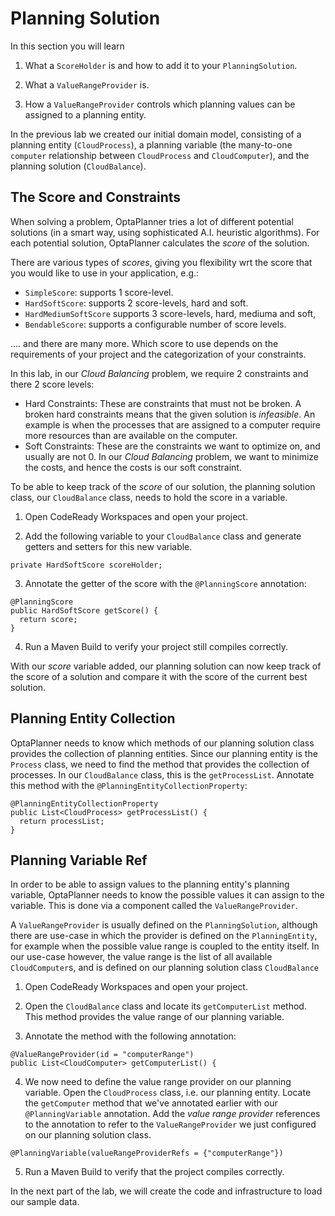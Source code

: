 
# Planning Solution

In this section you will learn

1. What a `ScoreHolder` is and how to add it to your `PlanningSolution`.

2. What a `ValueRangeProvider` is.

3. How a `ValueRangeProvider` controls which planning values can be assigned to a planning entity.

In the previous lab we created our initial domain model, consisting of a planning entity (`CloudProcess`), a planning variable (the many-to-one `computer` relationship between `CloudProcess` and `CloudComputer`), and the planning solution (`CloudBalance`).

## The Score and Constraints

When solving a problem, OptaPlanner tries a lot of different potential solutions (in a smart way, using sophisticated A.I. heuristic algorithms). For each potential solution, OptaPlanner calculates the _score_ of the solution.

There are various types of _scores_, giving you flexibility wrt the score that you would like to use in your application, e.g.:

- `SimpleScore`: supports 1 score-level.
- `HardSoftScore`: supports 2 score-levels, hard and soft.
- `HardMediumSoftScore` supports 3 score-levels, hard, mediuma and soft,
- `BendableScore`: supports a configurable number of score levels.

.... and there are many more. Which score to use depends on the requirements of your project and the categorization of your constraints.

In this lab, in our _Cloud Balancing_ problem, we require 2 constraints and there 2 score levels:

- Hard Constraints: These are constraints that must not be broken. A broken hard constraints means that the given solution is _infeasible_. An example is when the processes that are assigned to a computer require more resources than are available on the computer.
- Soft Constraints: These are the constraints we want to optimize on, and usually are not 0. In our _Cloud Balancing_ problem, we want to minimize the costs, and hence the costs is our soft constraint.


To be able to keep track of the _score_ of our solution, the planning solution class, our `CloudBalance` class, needs to hold the score in a variable.

1. Open CodeReady Workspaces and open your project.

2. Add the following variable to your `CloudBalance` class and generate getters and setters for this new variable.

```
private HardSoftScore scoreHolder;
```
3. Annotate the getter of the score with the `@PlanningScore` annotation:

```
@PlanningScore
public HardSoftScore getScore() {
  return score;
}
```

4. Run a Maven Build to verify your project still compiles correctly.

With our _score_ variable added, our planning solution can now keep track of the score of a solution and compare it with the score of the current best solution.

## Planning Entity Collection

OptaPlanner needs to know which methods of our planning solution class provides the collection of planning entities. Since our planning entity is the `Process` class, we need to find the method that provides the collection of processes. In our `CloudBalance` class, this is the `getProcessList`. Annotate this method with the `@PlanningEntityCollectionProperty`:

```
@PlanningEntityCollectionProperty
public List<CloudProcess> getProcessList() {
  return processList;
}
```

## Planning Variable Ref

In order to be able to assign values to the planning entity's planning variable, OptaPlanner needs to know the possible values it can assign to the variable. This is done via a component called the `ValueRangeProvider`.

A `ValueRangeProvider` is usually defined on the `PlanningSolution`, although there are use-case in which the provider is defined on the `PlanningEntity`, for example when the possible value range is coupled to the entity itself. In our use-case however, the value range is the list of all available `CloudComputer`s, and is defined on our planning solution class `CloudBalance`

1. Open CodeReady Workspaces and open your project.

2. Open the `CloudBalance` class and locate its `getComputerList` method. This method provides the value range of our planning variable.

3. Annotate the method with the following annotation:
```
@ValueRangeProvider(id = "computerRange")
public List<CloudComputer> getComputerList() {
```

4. We now need to define the value range provider on our planning variable. Open the `CloudProcess` class, i.e. our planning entity. Locate the `getComputer` method that we've annotated earlier with our `@PlanningVariable` annotation. Add the _value range provider_ references to the annotation to refer to the `ValueRangeProvider` we just configured on our planning solution class.
```
@PlanningVariable(valueRangeProviderRefs = {"computerRange"})
```

5. Run a Maven Build to verify that the project compiles correctly.

In the next part of the lab, we will create the code and infrastructure to load our sample data.
